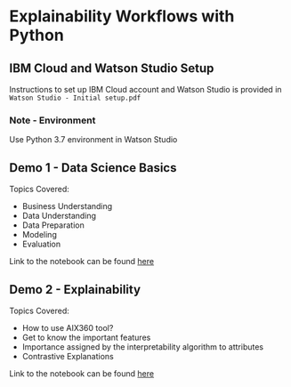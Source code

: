 # Explainability Workflows with Python

## IBM Cloud and Watson Studio Setup

Instructions to set up IBM Cloud account and Watson Studio is provided in `Watson Studio - Initial setup.pdf`

### Note - Environment

Use Python 3.7 environment in Watson Studio

## Demo 1 - Data Science Basics

Topics Covered:

- Business Understanding
- Data Understanding
- Data Preparation
- Modeling
- Evaluation

Link to the notebook can be found [here](notebooks/Data_Science_Pipeline.ipynb)

## Demo 2 - Explainability 

Topics Covered:

- How to use AIX360 tool?
- Get to know the important features
- Importance assigned by the interpretability algorithm to attributes
- Contrastive Explanations

Link to the notebook can be found [here](notebooks/AIX_Demo_Bank_Usecase.ipynb)
